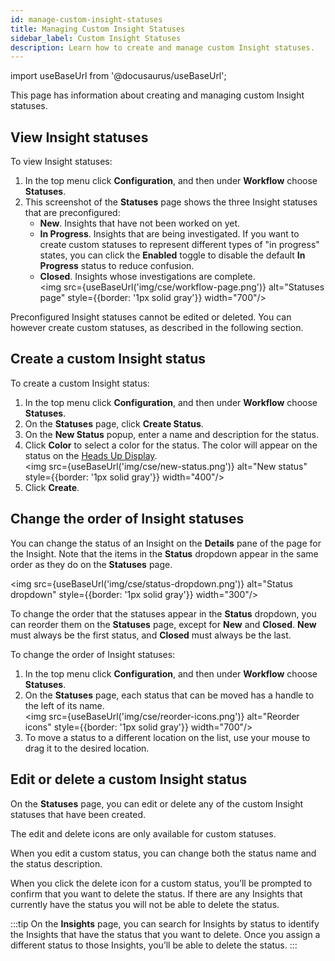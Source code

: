 ```yaml
---
id: manage-custom-insight-statuses
title: Managing Custom Insight Statuses
sidebar_label: Custom Insight Statuses
description: Learn how to create and manage custom Insight statuses.
---
```


import useBaseUrl from '@docusaurus/useBaseUrl';

This page has information about creating and managing custom Insight statuses.

## View Insight statuses

To view Insight statuses:

1. In the top menu click **Configuration**, and then under **Workflow** choose **Statuses**.
1. This screenshot of the **Statuses** page shows the three Insight statuses that are preconfigured:
    * **New**. Insights that have not been worked on yet.
    * **In Progress**. Insights that are being investigated. If you want to create custom statuses to represent different types of "in progress" states, you can click the **Enabled** toggle to disable the default **In Progress** status to reduce confusion.
    * **Closed**. Insights whose investigations are complete.  <br/><img src={useBaseUrl('img/cse/workflow-page.png')} alt="Statuses page" style={{border: '1px solid gray'}} width="700"/>

Preconfigured Insight statuses cannot be edited or deleted. You can however create custom statuses, as described in the following section.

## Create a custom Insight status

To create a custom Insight status:

1. In the top menu click **Configuration**, and then under **Workflow** choose **Statuses**.
1. On the **Statuses** page, click **Create Status**.
1. On the **New Status** popup, enter a name and description for the status. 
1. Click **Color** to select a color for the status. The color will appear on the status on the [Heads Up Display](/docs/cse/get-started-with-cloud-siem/cse-heads-up-display). <br/><img src={useBaseUrl('img/cse/new-status.png')} alt="New status" style={{border: '1px solid gray'}} width="400"/>
1. Click **Create**.

## Change the order of Insight statuses

You can change the status of an Insight on the **Details** pane of the page for the Insight. Note that the items in the **Status** dropdown appear in the same order as they do on the **Statuses** page.

<img src={useBaseUrl('img/cse/status-dropdown.png')} alt="Status dropdown" style={{border: '1px solid gray'}} width="300"/>

To change the order that the statuses appear in the **Status** dropdown, you can reorder them on the **Statuses** page, except for **New** and **Closed**. **New** must always be the first status, and **Closed** must always be the last.

To change the order of Insight statuses:

1. In the top menu click **Configuration**, and then under **Workflow** choose **Statuses**.
1. On the **Statuses** page, each status that can be moved has a handle to the left of its name.  <br/><img src={useBaseUrl('img/cse/reorder-icons.png')} alt="Reorder icons" style={{border: '1px solid gray'}} width="700"/>
1. To move a status to a different location on the list, use your mouse to drag it to the desired location.

## Edit or delete a custom Insight status

On the **Statuses** page, you can edit or delete any of the custom Insight statuses that have been created. 

The edit and delete icons are only available for custom statuses.

When you edit a custom status, you can change both the status name and the status description.

When you click the delete icon for a custom status, you’ll be prompted to confirm that you want to delete the status. If there are any Insights that currently have the status you will not be able to delete the status. 

:::tip
On the **Insights** page, you can search for Insights by status to identify the Insights that have the status that you want to delete. Once you assign a different status to those Insights, you’ll be able to delete the status.
:::
